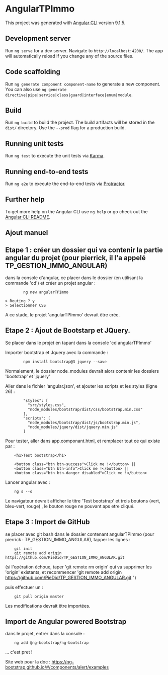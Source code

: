 # AngularTPImmo

This project was generated with [Angular CLI](https://github.com/angular/angular-cli) version 9.1.5.

## Development server

Run `ng serve` for a dev server. Navigate to `http://localhost:4200/`. The app will automatically reload if you change any of the source files.

## Code scaffolding

Run `ng generate component component-name` to generate a new component. You can also use `ng generate directive|pipe|service|class|guard|interface|enum|module`.

## Build

Run `ng build` to build the project. The build artifacts will be stored in the `dist/` directory. Use the `--prod` flag for a production build.

## Running unit tests

Run `ng test` to execute the unit tests via [Karma](https://karma-runner.github.io).

## Running end-to-end tests

Run `ng e2e` to execute the end-to-end tests via [Protractor](http://www.protractortest.org/).

## Further help

To get more help on the Angular CLI use `ng help` or go check out the [Angular CLI README](https://github.com/angular/angular-cli/blob/master/README.md).


## Ajout manuel 

## Etape 1 : créer un dossier qui va contenir la partie angular du projet (pour pierrick, il l'a appelé TP_GESTION_IMMO_ANGULAR)

dans la console d'angular, ce placer dans le dossier (en utilisant la commande 'cd')
et créer un projet angular : 

            ng new angularTPImmo

    > Routing ? y
    > Selectionner CSS

A ce stade, le projet 'angularTPImmo' devrait être crée. 

## Etape 2 : Ajout de Bootstarp et JQuery.

Se placer dans le projet en tapant dans la console 'cd angularTPImmo'

Importer bootstrap et Jquery avec la commande :

            npm install bootstrap@3 jquery --save

Normalement, le dossier node_modules devrait alors contenir les dossiers 'bootstrap' et 'jquery'

Aller dans le fichier 'angular.json', et ajouter les scripts et les styles (ligne 26) : 

            "styles": [
              "src/styles.css",
              "node_modules/bootstrap/dist/css/bootstrap.min.css"
            ],
            "scripts": [
              "node_modules/bootstrap/dist/js/bootstrap.min.js",
              "node_modules/jquery/dist/jquery.min.js"
            ]

Pour tester, aller dans app.componant.html, et remplacer tout ce qui existe par : 

        <h1>Test bootstrap</h1>

        <button class="btn btn-success">Click me !</button> ||
        <button class="btn btn-info">Click me !</button> ||
        <button class="btn btn-danger disabled">Click me !</button> 

Lancer angular avec : 

        ng s --o

Le navigateur devrait afficher le titre 'Test bootstrap' et trois boutons (vert, bleu-vert, rouge) , le bouton rouge ne pouvant aps etre cliqué. 



## Etape 3 : Import de GitHub

se placer avec git bash dans le dossier contenant angularTPImmo (pour pierrick : TP_GESTION_IMMO_ANGULAR), tapper les lignes : 

        git init
        git remote add origin https://github.com/PieDid/TP_GESTION_IMMO_ANGULAR.git 

(si l'opération échoue, taper 'git remote rm origin' qui va supprimer les 'origin' existants, et recommencer 
'git remote add origin https://github.com/PieDid/TP_GESTION_IMMO_ANGULAR.git ")

puis effectuer un :

        git pull origin master

Les modifications devrait être importées. 


## Import de Angular powered Bootstrap 
dans le projet, entrer dans la console : 

        ng add @ng-bootstrap/ng-bootstrap


... c'est pret ! 

Site web pour la doc : https://ng-bootstrap.github.io/#/components/alert/examples




